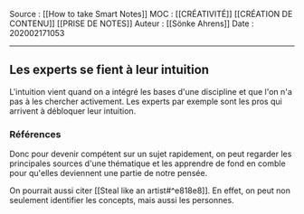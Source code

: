 Source : [[How to take Smart Notes]]
MOC : [[CRÉATIVITÉ]] [[CRÉATION DE CONTENU]] [[PRISE DE NOTES]]
Auteur : [[Sönke Ahrens]]
Date : 202002171053
***

## Les experts se fient à leur intuition
L'intuition vient quand on a intégré les bases d'une discipline et que l'on n'a pas à les chercher activement. 
Les experts par exemple sont les pros qui arrivent à débloquer leur intuition.

### Références
Donc pour devenir compétent sur un sujet rapidement, on peut regarder les principales sources d'une thématique et les apprendre de fond en comble pour qu'elles deviennent une partie de notre pensée.

On pourrait aussi citer [[Steal like an artist#^e818e8]].
En effet, on peut non seulement identifier les concepts, mais aussi les personnes.
